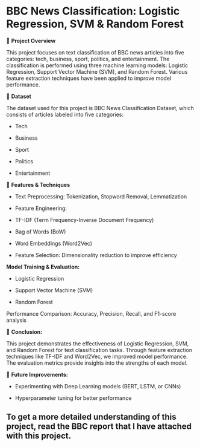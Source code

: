 # BBC News Classification: Logistic Regression, SVM & Random Forest

📌 **Project Overview**

This project focuses on text classification of BBC news articles into five categories: tech, business, sport, politics, and entertainment. The classification is performed using three machine learning models: Logistic Regression, Support Vector Machine (SVM), and Random Forest. Various feature extraction techniques have been applied to improve model performance.

📂 **Dataset**

The dataset used for this project is BBC News Classification Dataset, which consists of articles labeled into five categories:

- Tech

- Business

- Sport

- Politics

- Entertainment

🚀 **Features & Techniques**

- Text Preprocessing: Tokenization, Stopword Removal, Lemmatization

- Feature Engineering:

- TF-IDF (Term Frequency-Inverse Document Frequency)

- Bag of Words (BoW)

- Word Embeddings (Word2Vec)

- Feature Selection: Dimensionality reduction to improve efficiency

**Model Training & Evaluation:**

- Logistic Regression

- Support Vector Machine (SVM)

- Random Forest

Performance Comparison: Accuracy, Precision, Recall, and F1-score analysis

📝 **Conclusion:**

This project demonstrates the effectiveness of Logistic Regression, SVM, and Random Forest for text classification tasks. Through feature extraction techniques like TF-IDF and Word2Vec, we improved model performance. The evaluation metrics provide insights into the strengths of each model.

📌 **Future Improvements:**

- Experimenting with Deep Learning models (BERT, LSTM, or CNNs)

- Hyperparameter tuning for better performance

## To get a more detailed understanding of this project, read the BBC report that I have attached with this project. 
